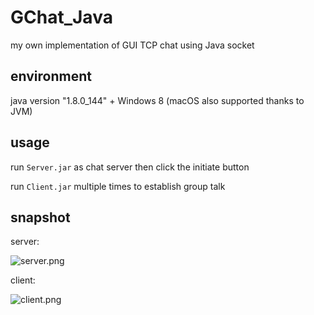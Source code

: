 # GChat_Java

my own implementation of GUI TCP chat using Java socket

## environment

java version "1.8.0_144" + Windows 8 (macOS also supported thanks to JVM)

## usage

run `Server.jar` as chat server then click the initiate button

run `Client.jar` multiple times to establish group talk

## snapshot

server:

![server.png](http://img.blog.csdn.net/20180124191725059)

client:

![client.png](http://img.blog.csdn.net/20180124192010317)

